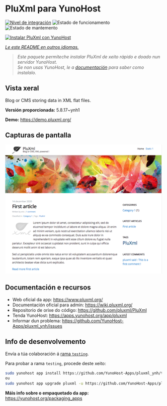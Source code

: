 <!--
NOTA: Este README foi creado automáticamente por <https://github.com/YunoHost/apps/tree/master/tools/readme_generator>
NON debe editarse manualmente.
-->

# PluXml para YunoHost

[![Nivel de integración](https://apps.yunohost.org/badge/integration/pluxml)](https://ci-apps.yunohost.org/ci/apps/pluxml/)
![Estado de funcionamento](https://apps.yunohost.org/badge/state/pluxml)
![Estado de mantemento](https://apps.yunohost.org/badge/maintained/pluxml)

[![Instalar PluXml con YunoHost](https://install-app.yunohost.org/install-with-yunohost.svg)](https://install-app.yunohost.org/?app=pluxml)

*[Le este README en outros idiomas.](./ALL_README.md)*

> *Este paquete permíteche instalar PluXml de xeito rápido e doado nun servidor YunoHost.*  
> *Se non usas YunoHost, le a [documentación](https://yunohost.org/install) para saber como instalalo.*

## Vista xeral

Blog or CMS storing data in XML flat files.


**Versión proporcionada:** 5.8.17~ynh1

**Demo:** <https://demo.pluxml.org/>

## Capturas de pantalla

![Captura de pantalla de PluXml](./doc/screenshots/screenshot.png)

## Documentación e recursos

- Web oficial da app: <https://www.pluxml.org/>
- Documentación oficial para admin: <https://wiki.pluxml.org/>
- Repositorio de orixe do código: <https://github.com/pluxml/PluXml>
- Tenda YunoHost: <https://apps.yunohost.org/app/pluxml>
- Informar dun problema: <https://github.com/YunoHost-Apps/pluxml_ynh/issues>

## Info de desenvolvemento

Envía a túa colaboración á [rama `testing`](https://github.com/YunoHost-Apps/pluxml_ynh/tree/testing).

Para probar a rama `testing`, procede deste xeito:

```bash
sudo yunohost app install https://github.com/YunoHost-Apps/pluxml_ynh/tree/testing --debug
ou
sudo yunohost app upgrade pluxml -u https://github.com/YunoHost-Apps/pluxml_ynh/tree/testing --debug
```

**Máis info sobre o empaquetado da app:** <https://yunohost.org/packaging_apps>

